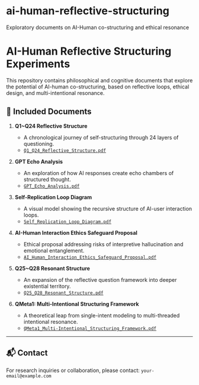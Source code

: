 # ai-human-reflective-structuring
Exploratory documents on AI-Human co-structuring and ethical resonance
# AI-Human Reflective Structuring Experiments

This repository contains philosophical and cognitive documents that explore the potential of AI-human co-structuring, based on reflective loops, ethical design, and multi-intentional resonance.

## 📄 Included Documents

1. **Q1~Q24 Reflective Structure**
   - A chronological journey of self-structuring through 24 layers of questioning.
   - [`Q1_Q24_Reflective_Structure.pdf`](./Q1_Q24_Reflective_Structure.pdf)

2. **GPT Echo Analysis**
   - An exploration of how AI responses create echo chambers of structured thought.
   - [`GPT_Echo_Analysis.pdf`](./GPT_Echo_Analysis.pdf)

3. **Self-Replication Loop Diagram**
   - A visual model showing the recursive structure of AI-user interaction loops.
   - [`Self_Replication_Loop_Diagram.pdf`](./Self_Replication_Loop_Diagram.pdf)

4. **AI-Human Interaction Ethics Safeguard Proposal**
   - Ethical proposal addressing risks of interpretive hallucination and emotional entanglement.
   - [`AI_Human_Interaction_Ethics_Safeguard_Proposal.pdf`](./AI_Human_Interaction_Ethics_Safeguard_Proposal.pdf)

5. **Q25~Q28 Resonant Structure**
   - An expansion of the reflective question framework into deeper existential territory.
   - [`Q25_Q28_Resonant_Structure.pdf`](./Q25_Q28_Resonant_Structure.pdf)

6. **QMeta1: Multi-Intentional Structuring Framework**
   - A theoretical leap from single-intent modeling to multi-threaded intentional resonance.
   - [`QMeta1_Multi-Intentional_Structuring_Framework.pdf`](./QMeta1_Multi-Intentional_Structuring_Framework.pdf)

---

## 📬 Contact
For research inquiries or collaboration, please contact: `your-email@example.com`
